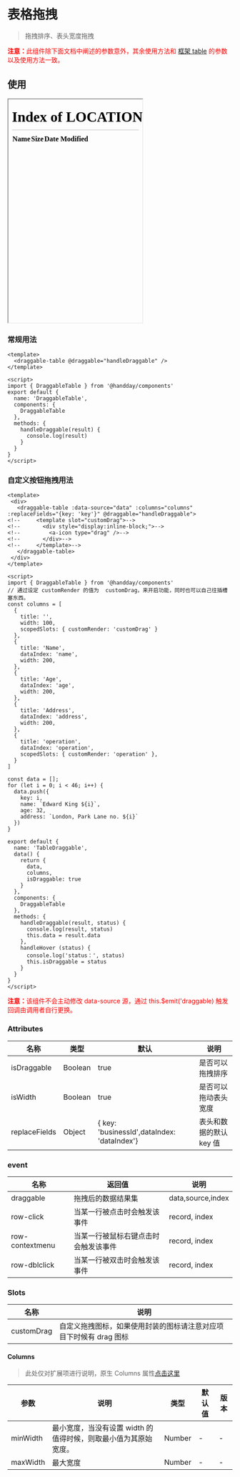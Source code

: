 <!--
 * @Description: 
 * @Autor: weiwei
 * @Date: 2021-06-24 08:36:53
 * @LastEditTime: 2021-07-01 11:55:24
 * @LastEditors: weiwei
-->
# 表格拖拽
> 拖拽排序、表头宽度拖拽

<font color="red"><b>注意：</b>此组件除下面文档中阐述的参数意外，其余使用方法和 [框架 table](https://www.antdv.com/components/table-cn/) 的参数以及使用方法一致。</font>

## 使用
<iframe src="/#/table" height="500px">table</iframe>

### 常规用法
```vue
<template>
  <draggable-table @draggable="handleDraggable" />
</template>

<script>
import { DraggableTable } from '@handday/components'
export default {
  name: 'DraggableTable',
  components: {
    DraggableTable
  },
  methods: {
    handleDraggable(result) {
      console.log(result)
    }
  }
}
</script>
```

### 自定义按钮拖拽用法
```vue
<template>
 <div>
   <draggable-table :data-source="data" :columns="columns" :replaceFields="{key: 'key'}" @draggable="handleDraggable">
<!--     <template slot="customDrag">-->
<!--       <div style="display:inline-block;">-->
<!--         <a-icon type="drag" />-->
<!--       </div>-->
<!--     </template>-->
   </draggable-table>
 </div>
</template>

<script>
import { DraggableTable } from '@handday/components'
// 通过设定 customRender 的值为  customDrag，来开启功能，同时也可以自己往插槽塞东西。
const columns = [
  {
    title: '',
    width: 100,
    scopedSlots: { customRender: 'customDrag' }
  },
  {
    title: 'Name',
    dataIndex: 'name',
    width: 200,
  },
  {
    title: 'Age',
    dataIndex: 'age',
    width: 200,
  },
  {
    title: 'Address',
    dataIndex: 'address',
    width: 200,
  },
  {
    title: 'operation',
    dataIndex: 'operation',
    scopedSlots: { customRender: 'operation' },
  }
]

const data = [];
for (let i = 0; i < 46; i++) {
  data.push({
    key: i,
    name: `Edward King ${i}`,
    age: 32,
    address: `London, Park Lane no. ${i}`
  })
}

export default {
  name: 'TableDraggable',
  data() {
    return {
      data,
      columns,
      isDraggable: true
    }
  },
  components: {
    DraggableTable
  },
  methods: {
    handleDraggable(result, status) {
      console.log(result, status)
      this.data = result.data
    },
    handleHover (status) {
      console.log('status：', status)
      this.isDraggable = status
    }
  }
}
</script>

```
<font color="red"><b>注意：</b>该组件不会主动修改 data-source 源，通过 this.$emit('draggable) 触发回调由调用者自行更换。</font>

### Attributes

| 名称 | 类型 | 默认 | 说明 |
| --- | --- | --- | --- |
| isDraggable | Boolean | true | 是否可以拖拽排序 |
| isWidth | Boolean | true | 是否可以拖动表头宽度 |
| replaceFields | Object | {  key: 'businessId',dataIndex: 'dataIndex'} | 表头和数据的默认 key 值 |

### event
| 名称 | 返回值 | 说明 |
| --- | --- | --- |
| draggable | 拖拽后的数据结果集  | data,source,index |
| row-click | 当某一行被点击时会触发该事件 | record, index |
| row-contextmenu | 当某一行被鼠标右键点击时会触发该事件 | record, index |
| row-dblclick | 当某一行被双击时会触发该事件 | record, index |

### Slots
| 名称 | 说明 |
| --- | --- |
| customDrag | 自定义拖拽图标，如果使用封装的图标请注意对应项目下时候有 drag 图标 |

#### Columns
> 此处仅对扩展项进行说明，原生 Columns 属性<a href="https://www.antdv.com/components/table-cn/#Column" target="_blank">点击这里</a>

| 参数 | 说明 | 类型 | 默认值 | 版本 |
| --- | --- | --- | --- | --- |
| minWidth | 最小宽度，当没有设置 width 的值得时候，则取最小值为其原始宽度。 | Number | - | - |
| maxWidth | 最大宽度 | Number | - | - |
